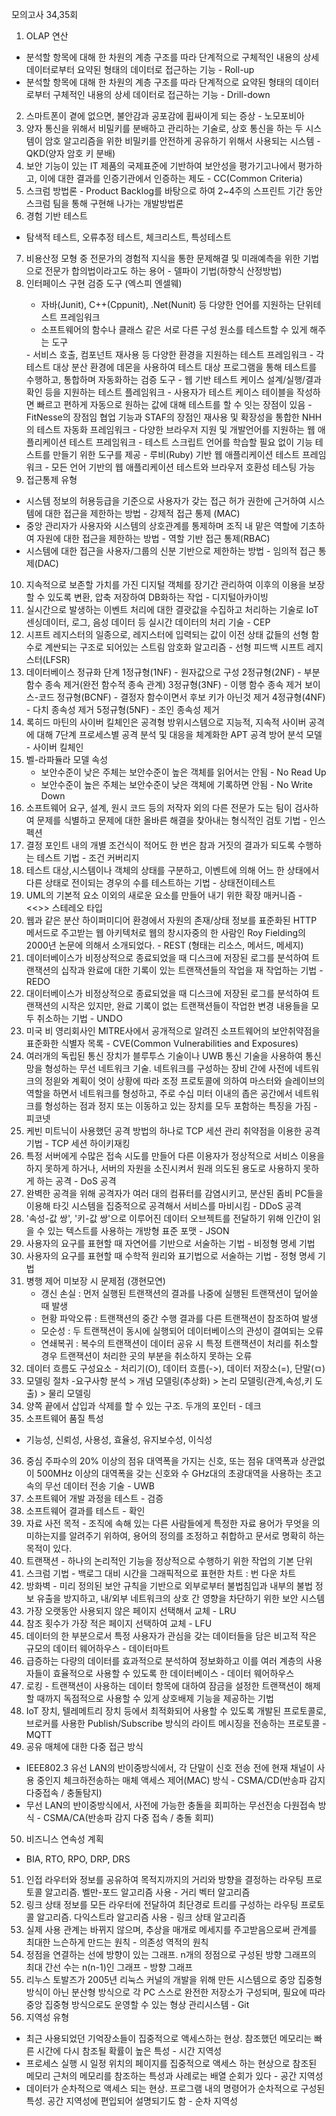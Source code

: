 모의고사 34,35회
1. OLAP 연산
- 분석할 항목에 대해 한 차원의 계층 구조를 따라 단계적으로 구체적인 내용의 상세 데이터로부터 요약된 형태의 데이터로 접근하는 기능 - Roll-up
- 분석할 항목에 대해 한 차원의 계층 구조를 따라 단계적으로 요약된 형태의 데이터로부터 구체적인 내용의 상세 데이터로 접근하는 기능 - Drill-down
2. 스마트폰이 곁에 없으면, 불안감과 공포감에 휩싸이게 되는 증상 - 노모포비아
3. 양자 통신을 위해서 비밀키를 분배하고 관리하는 기술로, 상호 통신을 하는 두 시스템이 암호 알고리즘을 위한 비밀키를 안전하게 공유하기 위해서 사용되는 시스템 - QKD(양자 암호 키 분배)
4. 보안 기능이 있는 IT 제품의 국제표준에 기반하여 보안성을 평가기고나에서 평가하고, 이에 대한 결과를 인증기관에서 인증하는 제도 - CC(Common Criteria)
5. 스크럼 방법론 - Product Backlog를 바탕으로 하여 2~4주의 스프린트 기간 동안 스크럼 팀을 통해 구현해 나가는 개발방법론
6. 경험 기반 테스트
- 탐색적 테스트, 오류추정 테스트, 체크리스트, 특성테스트
7. 비용산정 모형 중 전문가의 경험적 지식을 통한 문제해결 및 미래예측을 위한 기법으로 전문가 합의법이라고도 하는 용어 - 델파이 기법(하향식 산정방법)
8.  인터페이스 구현 검증 도구 (엑스피 엔셀웨)
	<xUnit> 
	- 자바(Junit), C++(Cppunit), .Net(Nunit) 등 다양한 언어를 지원하는 단위테스트 프레임워크
	- 소프트웨어의 함수나 클래스 같은 서로 다른 구성 원소를 테스트할 수 있게 해주는 도구
	<STAF>
	- 서비스 호출, 컴포넌트 재사용 등 다양한 환경을 지원하는 테스트 프레임워크
	- 각 테스트 대상 분산 환경에 데몬을 사용하여 테스트 대상 프로그램을 통해 테스트를 수행하고, 통합하며 자동화하는 검증 도구
	<FitNesse>
	- 웹 기반 테스트 케이스 설계/실행/결과 확인 등을 지원하는 테스트 플레임워크
	- 사용자가 테스트 케이스 테이블을 작성하면 빠르고 편하게 자동으로 원하는 값에 대해 테스트를 할 수 잇는 장점이 있음
	<NTAF>
	- FitNesse의 장점임 협업 기능과 STAF의 장점인 재사용 및 확장성을 통합한 NHH의 테스트 자동화 프레임워크
	<Selenium>
	- 다양한 브라우저 지원 및 개발언어를 지원하는 웹 애플리케이션 테스트 프레임워크
	- 테스트 스크립트 언어를 학습할 필요 없이 기능 테스트를 만들기 위한 도구를 제공
	<watir>
	- 루비(Ruby) 기반 웹 애플리케이션 테스트 프레임워크
	- 모든 언어 기반의 웹 애플리케이션 테스트와 브라우저 호환성 테스팅 가능
  9. 접근통제 유형
- 시스템 정보의 허용등급을 기준으로 사용자가 갖는 접근 허가 권한에 근거하여 시스템에 대한 접근을 제한하는 방법 - 강제적 접근 통제 (MAC)
- 중앙 관리자가 사용자와 시스템의 상호관계를 통제하며 조직 내 맡은 역할에 기초하여 자원에 대한 접근을 제한하는 방법 - 역할 기반 접근 통제(RBAC)
- 시스템에 대한 접근을 사용자/그룹의 신분 기반으로 제한하는 방법 - 임의적 접근 통제(DAC)
10. 지속적으로 보존할 가치를 가진 디지털 객체를 장기간 관리하여 이후의 이용을 보장할 수 있도록 변환, 압축 저장하여 DB화하는 작업 - 디지털아카이빙
11. 실시간으로 발생하는 이벤트 처리에 대한 결괏값을 수집하고 처리하는 기술로 IoT 센싱데이터, 로그, 음성 데이터 등 실시간 데이터의 처리 기술 - CEP
12. 시프트 레지스터의 일종으로, 레지스터에 입력되는 값이 이전 상태 값들의 선형 함수로 계싼되는 구조로 되어있는 스트림 암호화 알고리즘 - 선형 피드백 시프트 레지스터(LFSR)
13. 데이터베이스 정규화 단계
	1정규형(1NF) - 원자값으로 구성
	2정규형(2NF) - 부분 함수 종속 제거(완전 함수적 종속 관계)
	3정규형(3NF) - 이행 함수 종속 제거
	보이스-코드 정규형(BCNF) - 결정자 함수이면서 후보 키가 아닌것 제거
	4정규형(4NF) - 다치 종속성 제거
	5정규형(5NF) - 조인 종속성 제거
14. 록히드 마틴의 사이버 킬체인은 공격형 방위시스템으로 지능적, 지속적 사이버 공격에 대해 7단계 프로세스별 공격 분석 및 대응을 체계화한 APT 공격 방어 분석 모델 - 사이버 킬체인
15. 벨-라파듈라 모델 속성
	- 보안수준이 낮은 주체는 보안수준이 높은 객체를 읽어서는 안됨 - No Read Up
	- 보안수준이 높은 주체는 보안수준이 낮은 객체에 기록하면 안됨 - No Write Down
16. 소프트웨어 요구, 설계, 원시 코드 등의 저작자 외의 다른 전문가 도는 팀이 검사하여 문제를 식별하고 문제에 대한 올바른 해결을 찾아내는 형식적인 검토 기법 - 인스펙션
17. 결정 포인트 내의 개별 조건식이 적어도 한 번은 참과 거짓의 결과가 되도록 수행하는 테스트 기법 - 조건 커버리지
18. 테스트 대상,시스템이나 객체의 상태를 구분하고, 이벤트에 의해 어느 한 상태에서 다른 상태로 전이되는 경우의 수를 테스트하는 기법 - 상태전이테스트
19. UML의 기본적 요소 이외의 새로운 요소를 만들어 내기 위한 확장 매커니즘 - <<>> 스테레오 타입
20. 웹과 같은 분산 하이퍼미디어 환경에서 자원의 존재/상태 정보를 표준화된 HTTP 메서드로 주고받는 웹 아키텍처로 웹의 창시자중의 한 사람인 Roy Fielding의 2000년 논문에 의해서 소개되었다. - REST (형태는 리소스, 메서드, 메세지)
21. 데이터베이스가 비정상적으로 종료되었을 때 디스크에 저장된 로그를 분석하여 트랜잭션의 십작과 완료에 대한 기록이 있는 트랜잭션들의 작업을 재 작업하는 기법 - REDO
22. 대이터베이스가 비정상적으로 종료되었을 때 디스크에 저장된 로그를 분석하여 트랜잭션의 시작은 있지만, 완료 기록이 없는 트랜잭션들이 작업한 변경 내용들을 모두 취소하는 기법 - UNDO
23. 미국 비 영리회사인 MITRE사에서 공개적으로 알려진 소프트웨어의 보안취약점을 표준화한 식별자 목록 - CVE(Common Vulnerabilities and Exposures)
24. 여러개의 독립된 통신 장치가 블루투스 기술이나 UWB 통신 기술을 사용하여 통신망을 형성하는 무선 네트워크 기술. 네트워크를 구성하는 장비 간에 사전에 네트워크의 정읟와 계획이 엇이 상황에 따라 조정 프로토콜에 의하여 마스터와 슬레이브의 역할을 하면서 네트워크를 형성하고, 주로 수십 미터 이내의 좁은 공간에서 네트워크를 형성하는 점과 정지 또는 이동하고 있는 장치를 모두 포함하는 특징을 가짐 - 피코넷
25. 케빈 미트닉이 사용했던 공격 방법의 하나로 TCP 세션 관리 취약점을 이용한 공격 기법 - TCP 세션 하이키재킹
26. 특정 서버에게 수많은 접속 시도를 만들어 다른 이용자가 정상적으로 서비스 이용을 하지 못하게 하거나, 서버의 자원을 소진시켜서 원래 의도된 용도로 사용하지 못하게 하는 공격 - DoS 공격
27. 완벽한 공격을 위해 공격자가 여러 대의 컴퓨터를 감염시키고, 분산된 좀비 PC들을 이용해 타깃 시스템을 집중적으로 공격해서 서비스를 마비시킴 - DDoS 공격
28. '속성-값 쌍', '키-값 쌍'으로 이루어진 데이터 오브젝트를 전달하기 위해 인간이 읽을 수 있는 텍스트를 사용하는 개방형 표준 포맷 - JSON
29. 사용자의 요구를 표현할 때 자연어를 기반으로 서술하는 기법 - 비정형 명세 기법
30. 사용자의 요구를 표현할 때 수학적 원리와 표기법으로 서술하는 기법 - 정형 명세 기법
31. 병행 제어 미보장 시 문제점 (갱현모연)
	- 갱신 손실 : 먼저 실행된 트랜잭션의 결과를 나중에 실행된 트랜잭션이 덮어쓸 때 발생
	- 현황 파악오류 : 트랜잭션의 중간 수행 결과를 다른 트랜잭션이 참조하여 발생
	- 모순성 : 두 트랜잭션이 동시에 실행되어 데이터베이스의 관성이 결여되는 오류
	- 연쇄복귀 : 복수의 트랜잭션이 데이터 공유 시 특정 트랜잭션이 처리를 취소할 경우 트랜잭션이 처리한 곳의 부분을 취소하지 못하는 오류
32. 데이터 흐름도 구성요소 - 처리기(O), 데이터 흐름(->), 데이터 저장소(=), 단말(ㅁ)
33. 모델링 절차 
	-요구사항 분석 > 개념 모델링(추상화)  > 논리 모델링(관계,속성,키 도출)  > 물리 모델링
34. 양쪽 끝에서 삽입과 삭제를 할 수 있는 구조. 두개의 포인터 - 데크
35. 소프트웨어 품질 특성
- 기능성, 신뢰성, 사용성, 효율성, 유지보수성, 이식성
36. 중심 주파수의 20% 이상의 점유 대역폭을 가지는 신호, 또는 점유 대역폭과 상관없이 500MHz 이상의 대역폭을 갖는 신호와 수 GHz대의 초광대역을 사용하는 초고속의 무선 데이터 전송 기술 - UWB
37. 소프트웨어 개발 과정을 테스트 - 검증
38. 소프트웨어 결과를 테스트 - 확인
39. 자료 사전 목적 - 조직에 속해 있는 다른 사람들에게 특정한 자료 용어가 무엇을 의미하는지를 알려주기 위하여, 용어의 정의를 조정하고 취합하고 문서로 명확히 하는 목적이 있다.
40. 트랜잭션 - 하나의 논리적인 기능을 정상적으로 수행하기 위한 작업의 기본 단위
41. 스크럼 기법 - 백로그 대비 시간을 그래픽적으로 표현한 차트 : 번 다운 차트
42. 방화벽 - 미리 정의된 보안 규칙을 기반으로 외부로부터 불법침입과 내부의 불법 정보 유출을 방지하고, 내/외부 네트워크의 상호 간 영향을 차단하기 위한 보안 시스템
43. 가장 오랫동안 사용되지 않은 페이지 선택해서 교체 - LRU
44. 참조 횟수가 가장 적은 페이지 선택하여 교체 - LFU
45. 데이터의 한 부분으로서 특정 사용자가 관심을 갖는 데이터들을 담은 비고적 작은 규모의 데이터 웨어하우스  -  데이터마트
46. 급증하는 다량의 데이터를 효과적으로 분석하여 정보화하고 이를 여러 계층의 사용자들이 효율적으로 사용할 수 있도록 한 데이터베이스 - 데이터 웨어하우스
47. 로킹 - 트랜잭션이 사용하는 데이터 항목에 대하여 잠금을 설정한 트랜잭션이 해제 할 때까지 독점적으로 사용할 수 있게 상호배제 기능을 제공하는 기법
48. IoT 장치, 텔레메트리 장치 등에서 최적화되어 사용할 수 있도록 개발된 프로토콜로, 브로커를 사용한 Publish/Subscribe 방식의 라이트 메시징을 전송하는 프로토콜 - MQTT
49. 공유 매체에 대한 다중 접근 방식
- IEEE802.3 유선 LAN의 반이중방식에서, 각 단말이 신호 전송 전에 현재 채널이 사용 중인지 체크하전송하는 매체 액세스 제어(MAC) 방식 - CSMA/CD(반송파 감지 다중접속 / 충돌탐지)
- 무선 LAN의 반이중방식에서, 사전에 가능한 충돌을 회피하는 무선전송 다원접속 방식 - CSMA/CA(반송파 감지 다중 접속 / 충돌 회피)
50. 비즈니스 연속성 계획
- BIA, RTO, RPO, DRP, DRS
51. 인접 라우터와 정보를 공유하여 목적지까지의 거리와 방향을 결정하는 라우팅 프로토콜 알고리즘. 벨만-포드 알고리즘 사용 - 거리 벡터 알고리즘
52. 링크 상태 정보를 모든 라우터에 전달하여 최단경로 트리를 구성하는 라우팅 프로토콜 알고리즘. 다익스트라 알고리즘 사용 - 링크 상태 알고리즘
53. 실제 사용 관계는 바뀌지 않으며, 추상을 매개로 메세지를 주고받음으로써 관계를 최대한 느슨하게 만드는 원칙 - 의존성 역적의 원칙
54. 정점을 연결하는 선에 방향이 있는 그래프. n개의 정점으로 구성된 방향 그래프의 최대 간선 수는 n(n-1)인 그래프 - 방향 그래프
55. 리누스 토발즈가 2005년 리눅스 커널의 개발을 위해 만든 시스템으로 중앙 집중형 방식이 아닌 분산형 방식으로 각 PC 스스로 완전한 저장소가 구성되며, 필요에 따라 중앙 집중형 방식으로도 운영할 수 있는 형상 관리시스템 - Git
56. 지역성 유형
- 최근 사용되었던 기억장소들이 집중적으로 액세스하는 현상. 참조했던 메모리는 빠른 시간에 다시 참조될 확률이 높은 특성 - 시간 지역성
- 프로세스 실행 시 일정 위치의 페이지를 집중적으로 액세스 하는 현상으로 참조된 메모리 근처의 메모리를 참조하는 특성과 사례로는 배열 순회가 있다 - 공간 지역성
- 데이터가 순차적으로 액세스 되는 현상. 프로그램 내의 명령어가 순차적으로 구성된 특성. 공간 지역성에 편입되어 설명되기도 함 - 순차 지역성